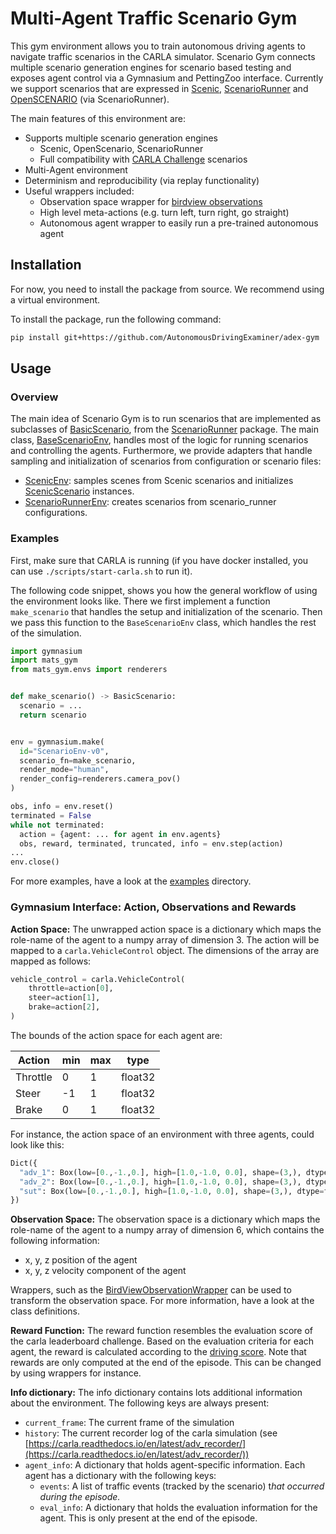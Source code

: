# Multi-Agent Traffic Scenario Gym

This gym environment allows you to train autonomous driving agents to navigate traffic scenarios in the CARLA simulator.
Scenario Gym connects multiple scenario generation engines for scenario based testing and exposes agent control via a 
Gymnasium and PettingZoo interface.
Currently we support scenarios that are expressed in [Scenic](https://github.com/BerkeleyLearnVerify/Scenic),
[ScenarioRunner](https://github.com/carla-simulator/scenario_runner) and [OpenSCENARIO](https://www.asam.net/standards/detail/openscenario/) (via ScenarioRunner).

The main features of this environment are:
- Supports multiple scenario generation engines
  - Scenic, OpenScenario, ScenarioRunner
  - Full compatibility with [CARLA Challenge](https://leaderboard.carla.org/challenge/) scenarios
- Multi-Agent environment 
- Determinism and reproducibility (via replay functionality)
- Useful wrappers included:
  - Observation space wrapper for [birdview observations](https://github.com/deepsense-ai/carla-birdeye-view)
  - High level meta-actions (e.g. turn left, turn right, go straight)
  - Autonomous agent wrapper to easily run a pre-trained autonomous agent

## Installation
For now, you need to install the package from source. We recommend using a virtual environment.

To install the package, run the following command:
```bash
pip install git+https://github.com/AutonomousDrivingExaminer/adex-gym
```

## Usage

### Overview
The main idea of Scenario Gym is to run scenarios that are implemented as subclasses of [BasicScenario](https://carla-scenariorunner.readthedocs.io/en/latest/creating_new_scenario/), 
from the [ScenarioRunner](https://https://github.com/carla-simulator/scenario_runner) package. 
The main class, [BaseScenarioEnv](mats_gym/envs/base_env.py), handles most of the logic for running scenarios and
controlling the agents. 
Furthermore, we provide adapters that handle sampling and initialization of scenarios from configuration or scenario files:
- [ScenicEnv](mats_gym/envs/adapters/scenic_env.py): samples scenes from Scenic scenarios and initializes [ScenicScenario](mats_gym/scenarios/scenic_scenario.py) instances.
- [ScenarioRunnerEnv](mats_gym/envs/adapters/scenario_runner_env.py): creates scenarios from scenario_runner configurations.

### Examples
First, make sure that CARLA is running (if you have docker installed, you can use `./scripts/start-carla.sh` to run it).

The following code snippet, shows you how the general workflow of using the environment looks like. There we first implement
a function `make_scenario` that handles the setup and initialization of the scenario. Then we pass this function to the
`BaseScenarioEnv` class, which handles the rest of the simulation.

```python
import gymnasium
import mats_gym
from mats_gym.envs import renderers


def make_scenario() -> BasicScenario:
  scenario = ...
  return scenario


env = gymnasium.make(
  id="ScenarioEnv-v0",
  scenario_fn=make_scenario,
  render_mode="human",
  render_config=renderers.camera_pov()
)

obs, info = env.reset()
terminated = False
while not terminated:
  action = {agent: ... for agent in env.agents}
  obs, reward, terminated, truncated, info = env.step(action)
...
env.close()
```

For more examples, have a look at the [examples](mats_gym/examples) directory.

### Gymnasium Interface: Action, Observations and Rewards
**Action Space:**
The unwrapped action space is a dictionary which maps the role-name of the agent to a numpy array of dimension 3.
The action will be mapped to a `carla.VehicleControl` object. The dimensions of the array are mapped as follows:
```python
vehicle_control = carla.VehicleControl(
    throttle=action[0],
    steer=action[1],
    brake=action[2],
)
```
The bounds of the action space for each agent are:

| Action   |min|max|type|
|----------|---|---|---|
| Throttle |0  |1  | float32 |
| Steer    |-1 |1  | float32 |
| Brake    |0  |1  | float32 |

For instance, the action space of an environment with three agents, could look like this:
```python
Dict({
  "adv_1": Box(low=[0.,-1.,0.], high=[1.0,-1.0, 0.0], shape=(3,), dtype=float32), 
  "adv_2": Box(low=[0.,-1.,0.], high=[1.0,-1.0, 0.0], shape=(3,), dtype=float32), 
  "sut": Box(low=[0.,-1.,0.], high=[1.0,-1.0, 0.0], shape=(3,), dtype=float32)
})
```

**Observation Space:**
The observation space is a dictionary which maps the role-name of the agent to a numpy array of dimension 6, which
contains the following information:
- x, y, z position of the agent
- x, y, z velocity component of the agent

Wrappers, such as the [BirdViewObservationWrapper](mats_gym/wrappers/birdview.py) can be used to transform the observation
space. For more information, have a look at the class definitions.

**Reward Function:**
The reward function resembles the evaluation score of the carla leaderboard challenge. Based on the evaluation criteria
for each agent, the reward is calculated according to the [driving score](https://leaderboard.carla.org/#evaluation-and-metrics).
Note that rewards are only computed at the end of the episode. This can be changed by using wrappers for instance.

**Info dictionary:**
The info dictionary contains lots additional information about the environment. 
The following keys are always present:
- `current_frame`: The current frame of the simulation
- `history`: The current recorder log of the carla simulation (see [https://carla.readthedocs.io/en/latest/adv_recorder/](https://carla.readthedocs.io/en/latest/adv_recorder/))
- `agent_info`: A dictionary that holds agent-specific information. Each agent has a dictionary with the following keys:
  - `events`: A list of traffic events (tracked by the scenario) t*hat occurred during the episode.*
  - `eval_info`: A dictionary that holds the evaluation information for the agent. This is only present at the end of the episode.
